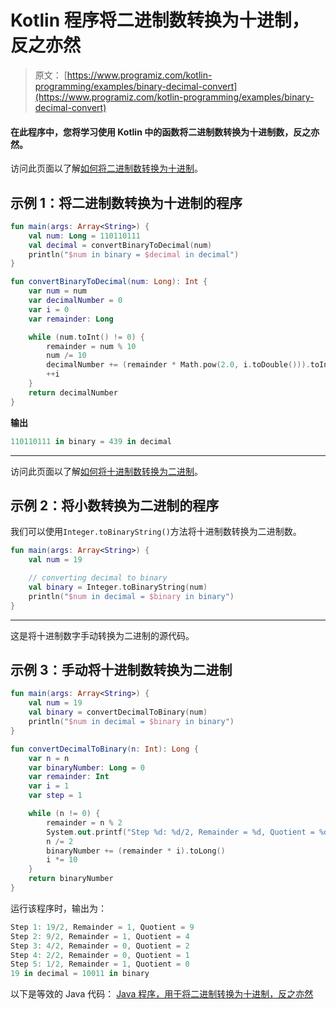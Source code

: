 # Kotlin 程序将二进制数转换为十进制，反之亦然

> 原文： [https://www.programiz.com/kotlin-programming/examples/binary-decimal-convert](https://www.programiz.com/kotlin-programming/examples/binary-decimal-convert)

#### 在此程序中，您将学习使用 Kotlin 中的函数将二进制数转换为十进制数，反之亦然。

访问此页面以了解[如何将二进制数转换为十进制](http://www.wikihow.com/Convert-from-Binary-to-Decimal "Binary number to Decimal")。

## 示例 1：将二进制数转换为十进制的程序

```kt
fun main(args: Array<String>) {
    val num: Long = 110110111
    val decimal = convertBinaryToDecimal(num)
    println("$num in binary = $decimal in decimal")
}

fun convertBinaryToDecimal(num: Long): Int {
    var num = num
    var decimalNumber = 0
    var i = 0
    var remainder: Long

    while (num.toInt() != 0) {
        remainder = num % 10
        num /= 10
        decimalNumber += (remainder * Math.pow(2.0, i.toDouble())).toInt()
        ++i
    }
    return decimalNumber
}
```

**输出**

```kt
110110111 in binary = 439 in decimal
```

* * *

访问此页面以了解[如何将十进制数转换为二进制](http://www.wikihow.com/Convert-from-Decimal-to-Binary "Binary number to Decimal")。

## 示例 2：将小数转换为二进制的程序

我们可以使用`Integer.toBinaryString()`方法将十进制数转换为二进制数。

```kt
fun main(args: Array<String>) {
    val num = 19

    // converting decimal to binary
    val binary = Integer.toBinaryString(num)
    println("$num in decimal = $binary in binary")
} 
```

* * *

这是将十进制数字手动转换为二进制的源代码。

## 示例 3：手动将十进制数转换为二进制

```kt
fun main(args: Array<String>) {
    val num = 19
    val binary = convertDecimalToBinary(num)
    println("$num in decimal = $binary in binary")
}

fun convertDecimalToBinary(n: Int): Long {
    var n = n
    var binaryNumber: Long = 0
    var remainder: Int
    var i = 1
    var step = 1

    while (n != 0) {
        remainder = n % 2
        System.out.printf("Step %d: %d/2, Remainder = %d, Quotient = %d\n", step++, n, remainder, n / 2)
        n /= 2
        binaryNumber += (remainder * i).toLong()
        i *= 10
    }
    return binaryNumber
}
```

运行该程序时，输出为：

```kt
Step 1: 19/2, Remainder = 1, Quotient = 9
Step 2: 9/2, Remainder = 1, Quotient = 4
Step 3: 4/2, Remainder = 0, Quotient = 2
Step 4: 2/2, Remainder = 0, Quotient = 1
Step 5: 1/2, Remainder = 1, Quotient = 0
19 in decimal = 10011 in binary
```

以下是等效的 Java 代码： [Java 程序，用于将二进制转换为十进制，反之亦然](/java-programming/examples/binary-decimal-convert "How to convert binary to decimal and vice-versa in Java")